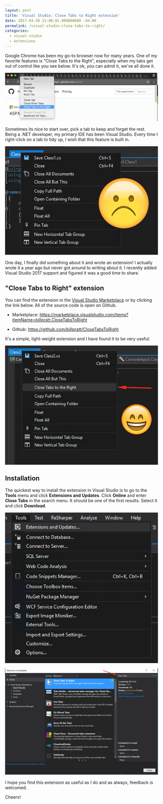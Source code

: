 ```yaml
---
layout: post
title: 'Visual Studio: Close Tabs to Right extension'
date: 2017-03-30 21:08:01.000000000 -04:00
permalink: /visual-studio-close-tabs-to-right/
categories:
  - visual-studio
  - extensions
---
```


Google Chrome has been my go-to browser now for many years. One of my favorite features is "Close Tabs to the Right", especially when my tabs get out of control like you see below. It's ok, you can admit it, we've all done it.

![](/assets/images/2017/03/sc1-2.png)

Sometimes its nice to start over, pick a tab to keep and forget the rest. Being a .NET developer, my primary IDE has been Visual Studio. Every time I right-click on a tab to tidy up, I wish that this feature is built in. 

![](/assets/images/2017/03/sc2-1.png)

One day, I finally did something about it and wrote an extension! I actually wrote it a year ago but never got around to writing about it. I recently added Visual Studio 2017 support and figured it was a good time to share.

## "Close Tabs to Right" extension

You can find the extension in the <a href="https://marketplace.visualstudio.com/items?itemName=billpratt.CloseTabsToRight" target="_blank">Visual Studio Marketplace</a> or by clicking the link below. All of the source code is open on Github.

* Marketplace: <a href="https://marketplace.visualstudio.com/items?itemName=billpratt.CloseTabsToRight" target="_blank">https://marketplace.visualstudio.com/items?itemName=billpratt.CloseTabsToRight</a>

* Github: <a href="https://github.com/billpratt/CloseTabsToRight" target="_blank">https://github.com/billpratt/CloseTabsToRight</a>

It's  a simple, light-weight extension and I have found it to be very useful.

![](/assets/images/2017/03/sc3-2.png)

## Installation
The quickest way to install the extension in Visual Studio is to go to the **Tools** menu and click **Extensions and Updates**. Click **Online** and enter **Close Tabs** in the search menu. It should be one of the first results. Select it and click **Download**. 

![](/assets/images/2017/03/sc4-1.png)

![](/assets/images/2017/03/sc5-1.png)

I hope you find this extension as useful as I do and as always, feedback is welcomed.

Cheers!










